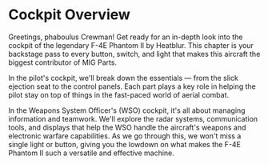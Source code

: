 # Cockpit Overview

Greetings, phaboulus Crewman! Get ready for an in-depth look into the cockpit of the legendary
F-4E Phantom II by Heatblur. This chapter is your backstage pass to every button, switch, and light
that makes this aircraft the biggest contributor of MIG Parts.

In the pilot's cockpit, we'll break down the essentials — from the slick ejection seat to the
control panels. Each part plays a key role in helping the pilot stay on top of things in the
fast-paced world of aerial combat.

In the Weapons System Officer's (WSO) cockpit, it's all about managing information and teamwork.
We'll explore the radar systems, communication tools, and displays that help the WSO handle the
aircraft's weapons and electronic warfare capabilities. As we go through this, we won't miss a
single light or button, giving you the lowdown on what makes the F-4E Phantom II such a versatile
and effective machine.

